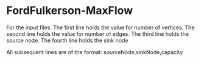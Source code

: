 # FordFulkerson-MaxFlow
For the input files: 
The first line holds the value for number of vertices.
The second line holds the value for number of edges. 
The third line holds the source node.
The fourth line holds the sink node

All subsequent lines are of the format:
sourceNode,sinkNode,capacity
